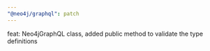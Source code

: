 ```yaml
---
"@neo4j/graphql": patch
---
```


feat: Neo4jGraphQL class, added public method to validate the type definitions
